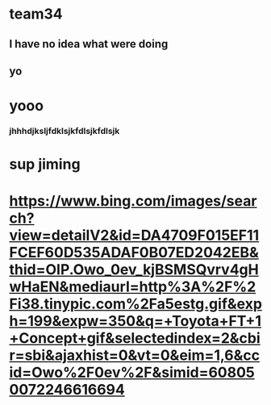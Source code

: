 # team34

## I have no idea what were doing
## yo
# yooo
### jhhhdjksljfdklsjkfdlsjkfdlsjk
# sup jiming
# https://www.bing.com/images/search?view=detailV2&id=DA4709F015EF11FCEF60D535ADAF0B07ED2042EB&thid=OIP.Owo_0ev_kjBSMSQvrv4gHwHaEN&mediaurl=http%3A%2F%2Fi38.tinypic.com%2Fa5estg.gif&exph=199&expw=350&q=+Toyota+FT+1+Concept+gif&selectedindex=2&cbir=sbi&ajaxhist=0&vt=0&eim=1,6&ccid=Owo%2F0ev%2F&simid=608050072246616694
